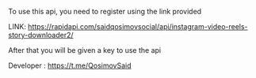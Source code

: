 To use this api, you need to register using the link provided

LINK:
https://rapidapi.com/saidqosimovsocial/api/instagram-video-reels-story-downloader2/

After that you will be given a key to use the api

Developer : https://t.me/QosimovSaid
